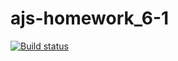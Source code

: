# ajs-homework_6-1
[![Build status](https://ci.appveyor.com/api/projects/status/osrp588nnitmdsah?svg=true)](https://ci.appveyor.com/project/B-Mikhail-V/ajs-homework-6-1)